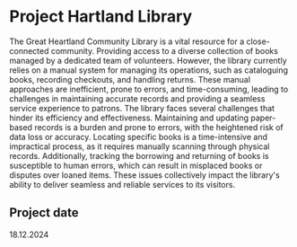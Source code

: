 # Project Hartland Library

The Great Heartland Community Library is a vital resource for a close-connected community. Providing access to a diverse collection of books managed by a dedicated team of volunteers. However, the library currently relies on a manual system for managing its operations, such as cataloguing books, recording checkouts, and handling returns. These manual approaches are inefficient, prone to errors, and time-consuming, leading to challenges in maintaining accurate records and providing a seamless service experience to patrons. 
The library faces several challenges that hinder its efficiency and effectiveness. Maintaining and updating paper-based records is a burden and prone to errors, with the heightened risk of data loss or accuracy. Locating specific books is a time-intensive and impractical process, as it requires manually scanning through physical records. Additionally, tracking the borrowing and returning of books is susceptible to human errors, which can result in misplaced books or disputes over loaned items. These issues collectively impact the library's ability to deliver seamless and reliable services to its visitors.

## Project date
18.12.2024
